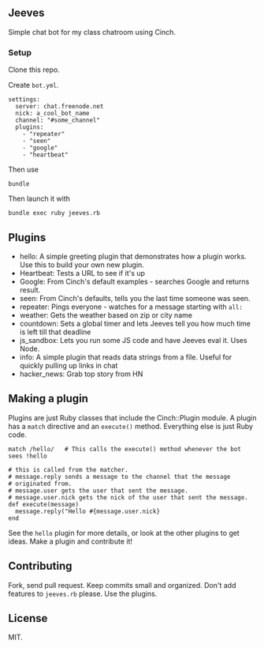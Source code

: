 ## Jeeves

Simple chat bot for my class chatroom using Cinch.

### Setup

Clone this repo.

Create `bot.yml`.

~~~
settings:
  server: chat.freenode.net
  nick: a_cool_bot_name
  channel: "#some_channel"
  plugins:
    - "repeater"
    - "seen"
    - "google"
    - "heartbeat"
~~~

Then use

`bundle`

Then launch it with

`bundle exec ruby jeeves.rb`

## Plugins

* hello:  A simple greeting plugin that demonstrates how a plugin works. Use
this to build your own new plugin.
* Heartbeat:  Tests a URL to see if it's up
* Google: From Cinch's default examples - searches Google and returns result.
* seen: From Cinch's defaults, tells you the last time someone was seen.
* repeater: Pings everyone - watches for a message starting with `all:` 
* weather: Gets the weather based on zip or city name
* countdown: Sets a global timer and lets Jeeves tell you how much time is left till that deadline
* js_sandbox: Lets you run some JS code and have Jeeves eval it. Uses Node.
* info: A simple plugin that reads data strings from a file. Useful for quickly pulling up links in chat
* hacker_news: Grab top story from HN

## Making a plugin

Plugins are just Ruby classes that include the Cinch::Plugin module. A plugin
has a `match` directive and an `execute()` method. Everything else is just 
Ruby code.

    match /hello/   # This calls the execute() method whenever the bot sees !hello

    # this is called from the matcher.
    # message.reply sends a message to the channel that the message
    # originated from.
    # message.user gets the user that sent the message.
    # message.user.nick gets the nick of the user that sent the message.
    def execute(message)
      message.reply("Hello #{message.user.nick}
    end


See the `hello` plugin for more details, or look at the other plugins to get ideas.
Make a plugin and contribute it!

## Contributing

Fork, send pull request. Keep commits small and organized. Don't add features
to `jeeves.rb` please. Use the plugins.
## License
MIT.


